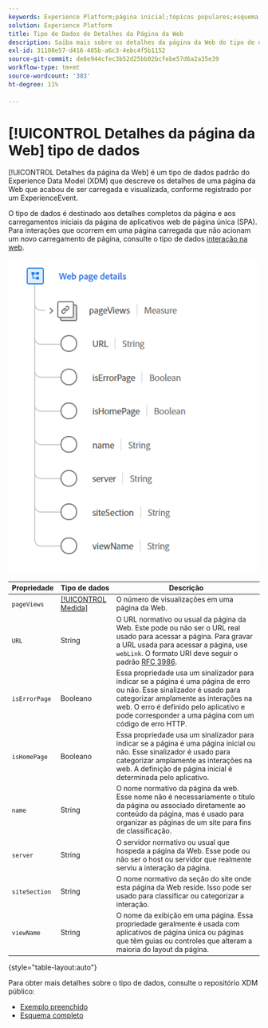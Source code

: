 ```yaml
---
keywords: Experience Platform;página inicial;tópicos populares;esquema;Esquema;XDM;campos;esquemas;Esquemas;Detalhes da página da Web;tipo de dados;tipo de dados;tipo de dados;página da Web
solution: Experience Platform
title: Tipo de Dados de Detalhes da Página da Web
description: Saiba mais sobre os detalhes da página da Web do tipo de dados do Experience Data Model (XDM).
exl-id: 31108e57-d416-485b-a6c3-4ebc4f5b1152
source-git-commit: de8e944cfec3b52d25bb02bcfebe57d6a2a35e39
workflow-type: tm+mt
source-wordcount: '383'
ht-degree: 11%

---
```


# [!UICONTROL Detalhes da página da Web] tipo de dados

[!UICONTROL Detalhes da página da Web] é um tipo de dados padrão do Experience Data Model (XDM) que descreve os detalhes de uma página da Web que acabou de ser carregada e visualizada, conforme registrado por um ExperienceEvent.

O tipo de dados é destinado aos detalhes completos da página e aos carregamentos iniciais da página de aplicativos web de página única (SPA). Para interações que ocorrem em uma página carregada que não acionam um novo carregamento de página, consulte o tipo de dados [interação na web](./web-interaction.md).

<img src="../images/data-types/web-page-details.PNG" width="500" /><br />

| Propriedade | Tipo de dados | Descrição |
| --- | --- | --- |
| `pageViews` | [[!UICONTROL Medida]](./measure.md) | O número de visualizações em uma página da Web. |
| `URL` | String | O URL normativo ou usual da página da Web. Este pode ou não ser o URL real usado para acessar a página. Para gravar a URL usada para acessar a página, use `webLink`. O formato URI deve seguir o padrão [RFC 3986](https://tools.ietf.org/html/rfc3986). |
| `isErrorPage` | Booleano | Essa propriedade usa um sinalizador para indicar se a página é uma página de erro ou não. Esse sinalizador é usado para categorizar amplamente as interações na web. O erro é definido pelo aplicativo e pode corresponder a uma página com um código de erro HTTP. |
| `isHomePage` | Booleano | Essa propriedade usa um sinalizador para indicar se a página é uma página inicial ou não. Esse sinalizador é usado para categorizar amplamente as interações na web. A definição de página inicial é determinada pelo aplicativo. |
| `name` | String | O nome normativo da página da web. Esse nome não é necessariamente o título da página ou associado diretamente ao conteúdo da página, mas é usado para organizar as páginas de um site para fins de classificação. |
| `server` | String | O servidor normativo ou usual que hospeda a página da Web. Esse pode ou não ser o host ou servidor que realmente serviu a interação da página. |
| `siteSection` | String | O nome normativo da seção do site onde esta página da Web reside. Isso pode ser usado para classificar ou categorizar a interação. |
| `viewName` | String | O nome da exibição em uma página. Essa propriedade geralmente é usada com aplicativos de página única ou páginas que têm guias ou controles que alteram a maioria do layout da página. |

{style="table-layout:auto"}

Para obter mais detalhes sobre o tipo de dados, consulte o repositório XDM público:

* [Exemplo preenchido](https://github.com/adobe/xdm/blob/master/components/datatypes/deprecated/webpagedetails.example.2.json)
* [Esquema completo](https://github.com/adobe/xdm/blob/master/components/datatypes/deprecated/webpagedetails.schema.json)
